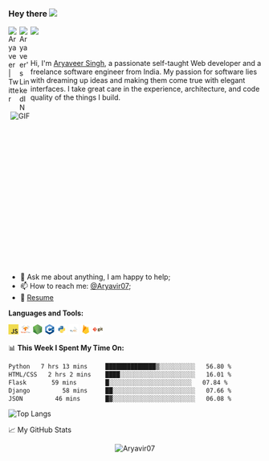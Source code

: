 ### Hey there <img src="https://media.giphy.com/media/hvRJCLFzcasrR4ia7z/giphy.gif" width="25px">
<a href="https://twitter.com/roswell0007">
  <img align="left" alt="Aryaveer | Twitter" width="22px" src="https://raw.githubusercontent.com/peterthehan/peterthehan/master/assets/twitter.svg" />
</a>
<a href="https://www.linkedin.com/in/aryavir07/">
  <img align="left" alt="Aryaveer's LinkedIN" width="22px" src="https://raw.githubusercontent.com/peterthehan/peterthehan/master/assets/linkedin.svg" />
</a>

![](https://visitor-badge.glitch.me/badge?page_id=Aryavir07.Aryavir07)

<br />

Hi, I'm [Aryaveer Singh](https://aryaveer.herokuapp.com/), a passionate self-taught Web developer and a freelance software engineer from India. My passion for software lies with dreaming up ideas and making them come true with elegant interfaces. I take great care in the experience, architecture, and code quality of the things I build.



  <img align="right" alt="GIF" src="https://github.com/abhisheknaiidu/abhisheknaiidu/blob/master/code.gif?raw=true" width="500" height="320" />
  
- 💬 Ask me about anything, I am happy to help;
- 📫 How to reach me: [@Aryavir07](https://www.linkedin.com/in/aryavir07/);
- 📝 [Resume](https://drive.google.com/file/d/1D8hZHhIhUHO4f7mI5kPGzTErraqVZPIn/view)

**Languages and Tools:**  

<code><img height="20" src="https://raw.githubusercontent.com/github/explore/80688e429a7d4ef2fca1e82350fe8e3517d3494d/topics/javascript/javascript.png"></code>
<code><img height="20" src="https://raw.githubusercontent.com/github/explore/5c058a388828bb5fde0bcafd4bc867b5bb3f26f3/topics/tensorflow/tensorflow.png"></code>
<code><img height="20" src="https://raw.githubusercontent.com/github/explore/80688e429a7d4ef2fca1e82350fe8e3517d3494d/topics/nodejs/nodejs.png"></code>
<code><img height="20" src="https://raw.githubusercontent.com/github/explore/80688e429a7d4ef2fca1e82350fe8e3517d3494d/topics/cpp/cpp.png"></code>
<code><img height="20" src="https://raw.githubusercontent.com/github/explore/80688e429a7d4ef2fca1e82350fe8e3517d3494d/topics/python/python.png"></code>
<code><img height="20" src="https://raw.githubusercontent.com/github/explore/80688e429a7d4ef2fca1e82350fe8e3517d3494d/topics/mysql/mysql.png"></code>
<code><img height="20" src="https://raw.githubusercontent.com/github/explore/80688e429a7d4ef2fca1e82350fe8e3517d3494d/topics/firebase/firebase.png"></code>
<code><img height="20" src="https://raw.githubusercontent.com/github/explore/80688e429a7d4ef2fca1e82350fe8e3517d3494d/topics/git/git.png"></code>

📊 **This Week I Spent My Time On:**
<!--START_SECTION:waka-->
```text
Python   7 hrs 13 mins     ██████████████▒░░░░░░░░░░   56.80 % 
HTML/CSS   2 hrs 2 mins    ████░░░░░░░░░░░░░░░░░░░░░   16.01 % 
Flask       59 mins        █░░░░░░░░░░░░░░░░░░░░░░░   07.84 % 
Django         58 mins     ██░░░░░░░░░░░░░░░░░░░░░░░   07.66 % 
JSON         46 mins       █▓░░░░░░░░░░░░░░░░░░░░░░░   06.08 % 
```
<!--END_SECTION:waka-->

![Top Langs](https://github-readme-stats.vercel.app/api/top-langs/?username=Aryavir07&theme=tokyonight)

📈 My GitHub Stats

<p align="center"> <img src="https://github-readme-stats.vercel.app/api?username=Aryavir07&show_icons=true&theme=gotham" alt="Aryavir07" />




